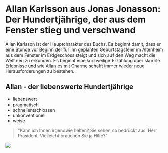 # Allan Karlsson aus Jonas Jonasson: Der Hundertjährige, der aus dem Fenster stieg und verschwand

Allan Karlsson ist der Hauptcharakter des Buchs. Es beginnt damit, dass er eine Stunde vor Beginn der für ihn geplanten Geburtstagsfeier im Altenheim aus dem Fenster im Erdgeschoss steigt und sich auf den Weg macht die Welt neu zu erkunden.
Es beginnt eine kurzweilige Erzählung über skurrile Erlebnisse und wie Allan es mit Charme schafft immer wieder neue Herausforderungen zu bestehen.

## Allan - der liebenswerte Hundertjährige
* liebenswert
* pragmatisch
* schnellentschlossen
* unkonventionell
* weise

> "Kann ich Ihnen irgendwie helfen? Sie sehen so bedrückt aus, Herr Präsident.
> Vielleicht brauchen Sie ja Hilfe?"

<img src="https://ssl.ofdb.de/images/film/257/257893.jpg" />